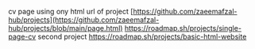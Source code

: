 cv page using ony html 
url of project 
[https://github.com/zaeemafzal-hub/projects](https://github.com/zaeemafzal-hub/projects/blob/main/page.html)
https://roadmap.sh/projects/single-page-cv
second project
https://roadmap.sh/projects/basic-html-website
